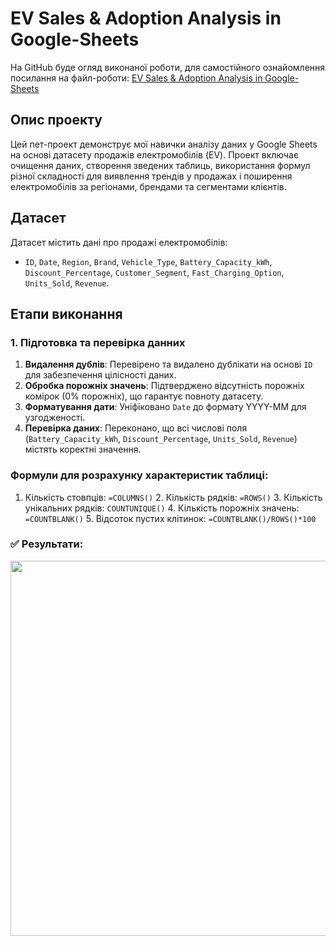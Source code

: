 # EV Sales & Adoption Analysis in Google-Sheets
На GitHub буде огляд виконаної роботи, для самостійного ознайомлення посилання на файл-роботи: [EV Sales & Adoption Analysis in Google-Sheets](https://docs.google.com/spreadsheets/d/1_MERzz1RY8MhoKhRGN2sCSwK2KfzYcZMOX7sPxAr7xM/edit?usp=sharing)
## Опис проекту
Цей пет-проект демонструє мої навички аналізу даних у Google Sheets на основі датасету продажів електромобілів (EV). Проект включає очищення даних, створення зведених таблиць, використання формул різної складності для виявлення трендів у продажах і поширення електромобілів за регіонами, брендами та сегментами клієнтів.
## Датасет
Датасет містить дані про продажі електромобілів:
- `ID`, `Date`, `Region`, `Brand`, `Vehicle_Type`, `Battery_Capacity_kWh`, `Discount_Percentage`, `Customer_Segment`, `Fast_Charging_Option`, `Units_Sold`, `Revenue`.
## Етапи виконання
### 1. Підготовка та перевірка данних
1. **Видалення дублів**: Перевірено та видалено дублікати на основі `ID` для забезпечення цілісності даних.
2. **Обробка порожніх значень**: Підтверджено відсутність порожніх комірок (0% порожніх), що гарантує повноту датасету.
3. **Форматування дати**: Уніфіковано `Date` до формату YYYY-MM для узгодженості.
4. **Перевірка даних**: Переконано, що всі числові поля (`Battery_Capacity_kWh`, `Discount_Percentage`, `Units_Sold`, `Revenue`) містять коректні значення.

### Формули для розрахунку характеристик таблиці:
1. Кількість стовпців: `=COLUMNS()` 2. Кількість рядків: `=ROWS()` 3. Кількість унікальних рядків: `COUNTUNIQUE()` 4. Кількість порожніх значень: `=COUNTBLANK()` 5. Відсоток пустих клітинок: `=COUNTBLANK()/ROWS()*100`

### ✅ Результати: 
<img src="https://github.com/user-attachments/assets/a555e7a9-f045-4f92-a993-43d11c11d81c" width="600">
 

